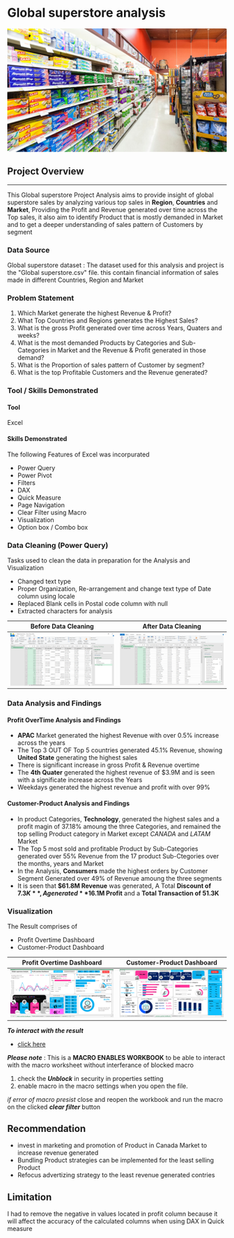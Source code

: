 # Global superstore analysis

![](global_sales_pic.jpg)
  
## Project Overview
---

This Global superstore Project Analysis aims to provide insight of global superstore sales by analyzing various top sales in **Region**, **Countries** and **Market**, Providing the Profit and Revenue generated over time across the Top sales, it also aim to identify Product that is mostly demanded in Market and to get a deeper understanding of sales pattern of Customers by segment

### Data Source

Global superstore dataset : The dataset used for this analysis and project is the "Global superstore.csv" file. this contain financial information of sales made in different Countries, Region and Market

### Problem Statement
1. Which Market generate the highest Revenue & Profit?
2. What Top Countries and Regions generates the Highest Sales?
3. What is the gross Profit generated over time across Years, Quaters and weeks?
4. What is the most demanded Products by Categories and Sub-Categories in Market and the Revenue & Profit generated in those demand?
5. What is the Proportion of sales pattern of Customer by segment?
6. What is the top Profitable Customers and the Revenue generated?

### Tool / Skills Demonstrated

#### Tool

Excel

#### Skills Demonstrated

The following Features of Excel was incorpurated
- Power Query
- Power Pivot
- Filters
- DAX
- Quick Measure
- Page Navigation
- Clear Filter using Macro
- Visualization
- Option box / Combo box

### Data Cleaning (Power Query)

Tasks used to clean the data in preparation for the Analysis and Visualization
- Changed text type
- Proper Organization, Re-arrangement and change text type of Date column using locale
- Replaced Blank cells in Postal code column with null
- Extracted characters for analysis

Before Data Cleaning                                |                         After Data Cleaning
:--------------------------------------------------:|:--------------------------------------------:
![](data_before_cleaning_in_global_superstore.png) |  ![](after_cleaning_of_global_superstore.png)

### Data Analysis and Findings

#### Profit OverTime Analysis and Findings

- **APAC** Market generated the highest Revenue with over 0.5% increase across the years
- The Top 3 OUT OF Top 5 countries generated 45.1% Revenue, showing **United State** generating the highest sales
- There is significant increase in gross Profit & Revenue overtime
- The **4th Quater** generated the highest revenue of $3.9M and is seen with a significate increase across the Years
- Weekdays generated the highest revenue and profit with over 99%

#### Customer-Product Analysis and Findings

- In product Categories, **Technology**, generated the highest sales and a profit magin of 37.18% amoung the three Categories, and remained the top selling Product category in Market except _CANADA_ and _LATAM_ Market
- The Top 5 most sold and profitable Product by Sub-Categories generated over 55% Revenue from the 17 product Sub-Ctegories over the months, years and Market
- In the Analysis, **Consumers** made the highest orders by Customer Segment Generated over 49% of Revenue amoung the three segments
- It is seen that **$61.8M Revenue** was generated, A Total **Discount of $7.3K**, A generated **$16.1M Profit** and a **Total Transaction of 51.3K**

### Visualization 

The Result comprises of
- Profit Overtime Dashboard
- Customer-Product Dashboard

Profit Overtime Dashboard                      |                     Customer-Product Dashboard                
:---------------------------------------------:|:-----------------------------------------------:
![](Visualization_of_Global_superstore_1.png) |  ![](Visualization_of_Global_superstore_2.png)


**_To interact with the result_**
- [click here](Analysis_of_globalsuperstore_data.xlsm)

**_Please note_** : This is a **MACRO ENABLES WORKBOOK** to be able to interact with the macro worksheet without interferance of blocked macro
1. check the **_Unblock_** in security in properties setting
2. enable macro in the macro settings when you open the file.
 
_if error of macro presist_ close and reopen the workbook and run the macro on the clicked **_clear filter_** button

## Recommendation

- invest in marketing and promotion of Product in Canada Market to increase revenue generated
- Bundling Product strategies can be implemented for the least selling Product
- Refocus advertizing strategy to the least revenue generated contries

## Limitation
I had to remove the negative in values located in profit column because it will affect the accuracy of the calculated columns when using DAX in Quick measure
